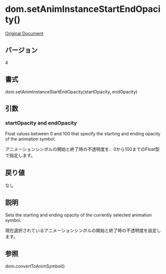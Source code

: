 # dom.setAnimInstanceStartEndOpacity()

[Original Document](http://help.adobe.com/en_US/fireworks/cs/extend/WS5b3ccc516d4fbf351e63e3d1183c94856c-7b09.html)

## バージョン

4

## 書式

dom.setAnimInstanceStartEndOpacity(startOpacity, endOpacity)

## 引数

### startOpacity and endOpacity

Float values between 0 and 100 that specify the starting and ending opacity of the animation symbol. 

アニメーションシンボルの開始と終了時の不透明度を、0から100までのFloat型で指定します。

## 戻り値

なし

## 説明

Sets the starting and ending opacity of the currently selected animation symbol.

現在選択されているアニメーションシンボルの開始と終了時の不透明度を設定します。

## 参照

dom.convertToAnimSymbol()

